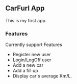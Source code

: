 ## CarFurl App

This is my first app.

### Features

Currently support Features
* Register new user
* Login/LogOff user
* Add a new car 
* Add a fill up
* Display car's average Km/L.